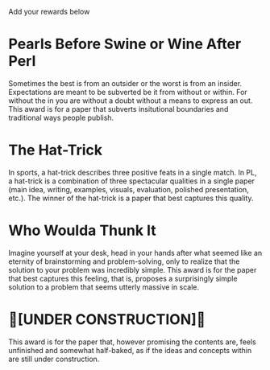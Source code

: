 Add your rewards below

# Pearls Before Swine or Wine After Perl

Sometimes the best is from an outsider or the worst is from an insider. Expectations are meant to be subverted be it from without or within. For without the in you are without a doubt without a means to express an out. This award is for a paper that subverts insitutional boundaries and traditional ways people publish.


# The Hat-Trick

In sports, a hat-trick describes three positive feats in a single match. In PL, a hat-trick is a combination of three spectacular qualities in a single paper (main idea, writing, examples, visuals, evaluation, polished presentation, etc.). The winner of the hat-trick is a paper that best captures this quality.

# Who Woulda Thunk It

Imagine yourself at your desk, head in your hands after what seemed like an eternity of brainstorming and problem-solving, only to realize that the solution to your problem was incredibly simple. This award is for the paper that best captures this feeling, that is, proposes a surprisingly simple solution to a problem that seems utterly massive in scale.

# :construction:[UNDER CONSTRUCTION]:construction:

This award is for the paper that, however promising the contents are, feels unfinished and somewhat half-baked, as if the ideas and concepts within are still under construction.
